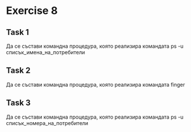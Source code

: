 # Exercise 8

## Task 1
Да се състави командна процедура, която реализира командата ps -u списък_имена_на_потребители


## Task 2
Да се състави командна процедура, която реализира командата finger

## Task 3
Да се състави командна процедура, която реализира командата ps -u списък_номера_на_потребители
